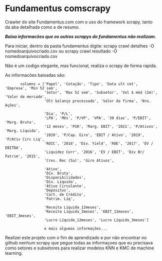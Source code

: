 # Fundamentus comscrapy

Crawler do site Fundamentus.com com o uso do framework scrapy, tanto da aba detalhada como a de resumo.

***Baixa informacões que os outros scrapys do fundamentus não realizam.***

Para iniciar, dentro da pasta fundamentus digite: scrapy crawl detalhes -O nomedoarquivocriado.csv  ou scrapy crawl resultado -O nomedoarquivocriado.csv

Não é um codigo elegante, mas funcional, realiza o scrapy de forma rapida.

As informacões baixadas são:

           columns = ['Papel', 'Cotação', 'Tipo', 'Data ult cot', 'Empresa', 'Min 52 sem',
                      'Setor', 'Max 52 sem', 'Subsetor', 'Vol $ méd (2m)', 'Valor de mercado',
                      'Últ balanço processado', 'Valor da firma', 'Nro. Ações',

                      'Dia', 'P/L',
                      'LPA', 'Mês', 'P/VP', 'VPA', '30 dias', 'P/EBIT', 'Marg. Bruta',
                      '12 meses', 'PSR', 'Marg. EBIT', '2021', 'P/Ativos', 'Marg. Líquida',
                      '2020', 'P/Cap. Giro', 'EBIT / Ativo', '2019', 'P/Ativ Circ Liq',
                      'ROIC', '2018', 'Div. Yield', 'ROE', '2017', 'EV / EBITDA',
                      'Liquidez Corr', '2016', 'EV / EBIT', 'Div Br/ Patrim', '2015',
                      'Cres. Rec (5a)', 'Giro Ativos',

                      'Ativo',
                      'Dív. Bruta',
                      'Disponibilidades',
                      'Dív. Líquida',
                      'Ativo Circulante',               
                      'Depósitos',
                      'Cart. de Crédito',
                      'Patrim. Líq',

                      'Receita Líquida_12meses',         
                      'Receita Líquida_3meses', 'EBIT_12meses', 'EBIT_3meses',
                      'Lucro Líquido_12meses', 'Lucro Líquido_3meses']
                      
                      e mais algumas informações...
           
 Realizei este projeto com o fim de aprendizado e por não encontrar no github nenhum scrapy que pegue todas as informaçoes que eu precisava como setores e subsetores para
 realizar modelos KNN e KMC de machine learning. 
